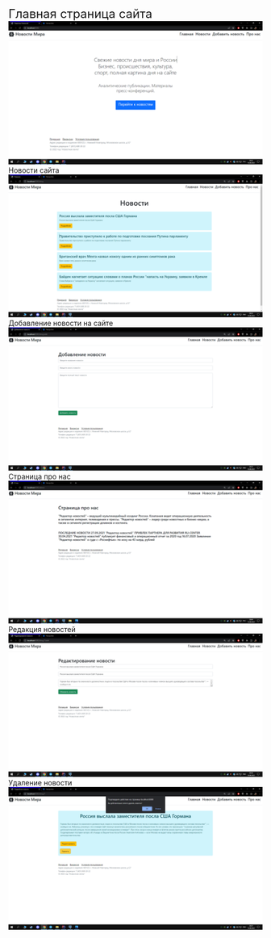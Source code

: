 <font size = 5> Главная страница сайта </font>
![](site/site1.PNG)
Новости сайта
![](site/site2.PNG)
Добавление новости на сайте
![](site/site3.PNG)
Страница про нас
![](site/site4.PNG)
Редакция новостей
![](site/site5.PNG)
Удаление новости
![](site/site6.PNG)
